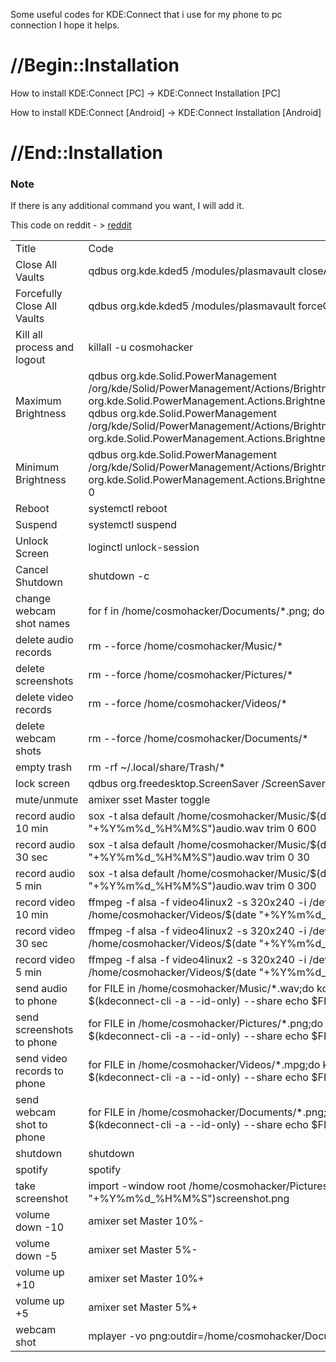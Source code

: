 Some useful codes for KDE:Connect that i use for my phone to pc connection
I hope it helps.
# //Begin::Installation

How to install KDE:Connect [PC] -> KDE:Connect Installation [PC]

How to install KDE:Connect [Android] -> KDE:Connect Installation [Android]

# //End::Installation

### Note

If there is any additional command you want, I will add it.


This code on reddit - > [reddit](https://www.reddit.com/r/linux/comments/y6mfnw/some_useful_codes_for_kdeconnect_that_i_use/?utm_source=share&utm_medium=android_app&utm_name=androidcss&utm_term=1&utm_content=share_button "reddit")


|   |   |
| ------------ | ------------ |
|  Title | Code  |
| Close All Vaults  | qdbus org.kde.kded5 /modules/plasmavault closeAllVaults |
| Forcefully Close All Vaults  |  qdbus org.kde.kded5 /modules/plasmavault forceCloseAllVaults |
|  Kill all process and logout | killall -u cosmohacker  |
| Maximum Brightness  |  qdbus org.kde.Solid.PowerManagement /org/kde/Solid/PowerManagement/Actions/BrightnessControl org.kde.Solid.PowerManagement.Actions.BrightnessControl.setBrightness qdbus org.kde.Solid.PowerManagement /org/kde/Solid/PowerManagement/Actions/BrightnessControl org.kde.Solid.PowerManagement.Actions.BrightnessControl.brightnessMax |
|Minimum Brightness   | qdbus org.kde.Solid.PowerManagement /org/kde/Solid/PowerManagement/Actions/BrightnessControl org.kde.Solid.PowerManagement.Actions.BrightnessControl.setBrightness 0  |
|  Reboot | systemctl reboot  |
| Suspend  | systemctl suspend  |
|  Unlock Screen | loginctl unlock-session  |
|Cancel Shutdown   |  shutdown -c |
| change webcam shot names  |  for f in /home/cosmohacker/Documents/*.png; do mv "$f" "$(echo "$f" |
|  delete audio records |  rm --force /home/cosmohacker/Music/* |
| delete screenshots  | rm --force /home/cosmohacker/Pictures/*  |
 |delete video records |	rm --force /home/cosmohacker/Videos/* |
 |delete webcam shots |	rm --force /home/cosmohacker/Documents/* |
 |empty trash |	rm -rf ~/.local/share/Trash/* |
 |lock screen |	qdbus org.freedesktop.ScreenSaver /ScreenSaver Lock |
 |mute/unmute |	amixer sset Master toggle |
 |record audio 10 min |	sox -t alsa default /home/cosmohacker/Music/$(date "+%Y%m%d_%H%M%S")audio.wav trim 0 600 |
 |record audio 30 sec |	sox -t alsa default /home/cosmohacker/Music/$(date "+%Y%m%d_%H%M%S")audio.wav trim 0 30 |
 |record audio 5 min |	sox -t alsa default /home/cosmohacker/Music/$(date "+%Y%m%d_%H%M%S")audio.wav trim 0 300 |
 |record video 10 min |	ffmpeg -f alsa -f video4linux2 -s 320x240 -i /dev/video0 -t 600 /home/cosmohacker/Videos/$(date "+%Y%m%d_%H%M%S")out.mpg |
 |record video 30 sec |	ffmpeg -f alsa -f video4linux2 -s 320x240 -i /dev/video0 -t 30 /home/cosmohacker/Videos/$(date "+%Y%m%d_%H%M%S")out.mpg |
 |record video 5 min |	ffmpeg -f alsa -f video4linux2 -s 320x240 -i /dev/video0 -t 300 /home/cosmohacker/Videos/$(date "+%Y%m%d_%H%M%S")out.mpg |
 |send audio to phone |	for FILE in /home/cosmohacker/Music/*.wav;do kdeconnect-cli -d $(kdeconnect-cli -a --id-only) --share echo $FILE;done |
 |send screenshots to phone |	for FILE in /home/cosmohacker/Pictures/*.png;do kdeconnect-cli -d $(kdeconnect-cli -a --id-only) --share echo $FILE;done |
 |send video records to phone |	for FILE in /home/cosmohacker/Videos/*.mpg;do kdeconnect-cli -d $(kdeconnect-cli -a --id-only) --share echo $FILE;done |
 |send webcam shot to phone |	for FILE in /home/cosmohacker/Documents/*.png;do kdeconnect-cli -d $(kdeconnect-cli -a --id-only) --share echo $FILE;done |
 |shutdown |	shutdown |
 |spotify |	spotify |
 |take screenshot |	import -window root /home/cosmohacker/Pictures/$(date "+%Y%m%d_%H%M%S")screenshot.png |
 |volume down -10 |	amixer set Master 10%- |
 |volume down -5 |	amixer set Master 5%- |
 |volume up +10 |	amixer set Master 10%+ |
 |volume up +5 |	amixer set Master 5%+ |
 |webcam shot 	 |mplayer -vo png:outdir=/home/cosmohacker/Documents -frames 10 tv:// |

